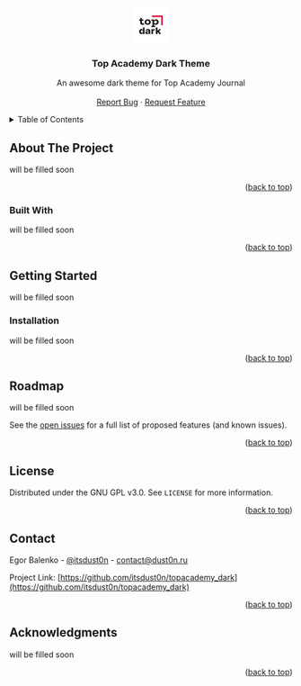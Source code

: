 <!-- PROJECT SHIELDS -->
<!--
*** I'm using markdown "reference style" links for readability.
*** Reference links are enclosed in brackets [ ] instead of parentheses ( ).
*** See the bottom of this document for the declaration of the reference variables
*** for contributors-url, forks-url, etc. This is an optional, concise syntax you may use.
*** https://www.markdownguide.org/basic-syntax/#reference-style-links
-->



<!-- PROJECT LOGO -->
<br />
<div align="center">
  <a href="https://github.com/itsdust0n/topacademy_dark">
    <img src="icons/extension_icon.png" alt="Logo" width="64" height="64">
  </a>

  <h3 align="center">Top Academy Dark Theme</h3>

  <p align="center">
    An awesome dark theme for Top Academy Journal
    <br />
    <br />
    <a href="https://github.com/itsdust0n/topacademy_dark/issues">Report Bug</a>
    ·
    <a href="https://github.com/itsdust0n/topacademy_dark/issues">Request Feature</a>
  </p>

</div>

<!-- TABLE OF CONTENTS -->
<details>
  <summary>Table of Contents</summary>
  <ol>
    <li>
      <a href="#about-the-project">About The Project</a>
      <ul>
        <li><a href="#built-with">Built With</a></li>
      </ul>
    </li>
    <li>
      <a href="#getting-started">Getting Started</a>
      <ul>
        <li><a href="#installation">Installation</a></li>
      </ul>
    </li>
    <li><a href="#roadmap">Roadmap</a></li>
    <li><a href="#license">License</a></li>
    <li><a href="#contact">Contact</a></li>
    <li><a href="#acknowledgments">Acknowledgments</a></li>
  </ol>
</details>


<!-- ABOUT THE PROJECT -->
## About The Project

<!-- [![Product Name Screen Shot][product-screenshot]](https://example.com) -->

will be filled soon

<p align="right">(<a href="#readme-top">back to top</a>)</p>

### Built With

will be filled soon

<p align="right">(<a href="#readme-top">back to top</a>)</p>

<!-- GETTING STARTED -->
## Getting Started

will be filled soon

### Installation

will be filled soon

<p align="right">(<a href="#readme-top">back to top</a>)</p>


<!-- ROADMAP -->
## Roadmap

will be filled soon

See the [open issues](https://github.com/itsdust0n/topacademy_dark/issues) for a full list of proposed features (and known issues).

<p align="right">(<a href="#readme-top">back to top</a>)</p>


<!-- LICENSE -->
## License

Distributed under the GNU GPL v3.0. See `LICENSE` for more information.

<p align="right">(<a href="#readme-top">back to top</a>)</p>



<!-- CONTACT -->
## Contact

Egor Balenko - [@itsdust0n](https://t.me/itsdust0n) - contact@dust0n.ru

Project Link: [https://github.com/itsdust0n/topacademy_dark](https://github.com/itsdust0n/topacademy_dark)

<p align="right">(<a href="#readme-top">back to top</a>)</p>



<!-- ACKNOWLEDGMENTS -->
## Acknowledgments

will be filled soon

<p align="right">(<a href="#readme-top">back to top</a>)</p>

